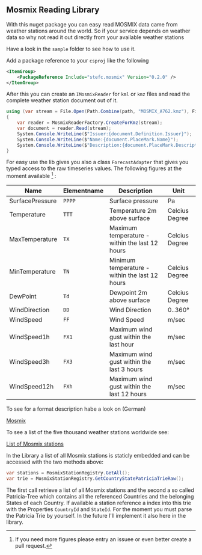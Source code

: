 ## Mosmix Reading Library 

With this nuget package you can easy read MOSMIX data came from weather stations around the world. 
So if your service depends on weather data so why not read it out directly from your available weather stations

Have a look in the ```sample``` folder to see how to use it. 

Add a package reference to your ```csproj``` like the following 

````xml
<ItemGroup>
    <PackageReference Include="stefc.mosmix" Version="0.2.0" />
</ItemGroup>
````

After this you can create an ```IMosmixReader``` for ```kml``` or ```kmz``` files and read the 
complete weather station document out of it. 

````csharp
using (var stream = File.Open(Path.Combine(path, "MOSMIX_A762.kmz"), FileMode.Open))
{
    var reader = MosmixReaderFactory.CreateForKmz(stream);
    var document = reader.Read(stream);
    System.Console.WriteLine($"Issuer:{document.Definition.Issuer}");
    System.Console.WriteLine($"Name:{document.PlaceMark.Name}");
    System.Console.WriteLine($"Description:{document.PlaceMark.Description}");
}
````

For easy use the lib gives you also a class `ForecastAdapter` that gives you typed access to the raw
timeseries values. The following figures at the moment available [^1] : 

 Name              | Elementname   | Description                                       | Unit               
---|---|---|--- 
 SurfacePressure   | `PPPP`        | Surface pressure                                  | Pa                
 Temperature       | `TTT`         | Temperature 2m above surface                      | Celcius Degree    
 MaxTemperature    | `TX`          | Maximum temperature - within the last 12 hours    | Celcius Degree    
 MinTemperature    | `TN`          | Minimum temperature - within the last 12 hours    | Celcius Degree    
 DewPoint          | `Td`          | Dewpoint 2m above surface                         | Celcius Degree    
 WindDirection     | `DD`          | Wind Direction                                    | 0..360°           
 WindSpeed         | `FF`          | Wind Speed                                        | m/sec             
 WindSpeed1h       | `FX1`         | Maximum wind gust within the last hour            | m/sec             
 WindSpeed3h       | `FX3`         | Maximum wind gust within the last 3 hours         | m/sec             
 WindSpeed12h      | `FXh`         | Maximum wind gust within the last 12 hours        | m/sec             



[^1]: If you need more figures please entry an issuee or even better create a pull request.

To see for a format description habe a look on (German)

[Mosmix](https://www.dwd.de/DE/forschung/wettervorhersage/met_fachverfahren/nwv_anschlussverfahren/mosmix_verfahren_node.html)


To see a list of the five thousand weather stations worldwide see: 

[List of Mosmix stations](https://www.dwd.de/EN/ourservices/met_application_mosmix/mosmix_stations.html)

In the Library a list of all Mosmix stations is staticly embedded and can be accessed with the 
two methods above: 

````csharp
var stations = MosmixStationRegistry.GetAll();
var trie = MosmixStationRegistry.GetCountryStatePatriciaTrieRaw();
````

The first call retrieve a list of all Mosmix stations and the second a so called Patricia-Tree 
which contains all the referenced Countries and the belonging States of each Country. If available 
a station reference a index into this trie with the Properties `CountryId` and `StateId`. For the moment 
you must parse the Patricia Trie by yourself. In the future I'll implement it also here in the library. 
